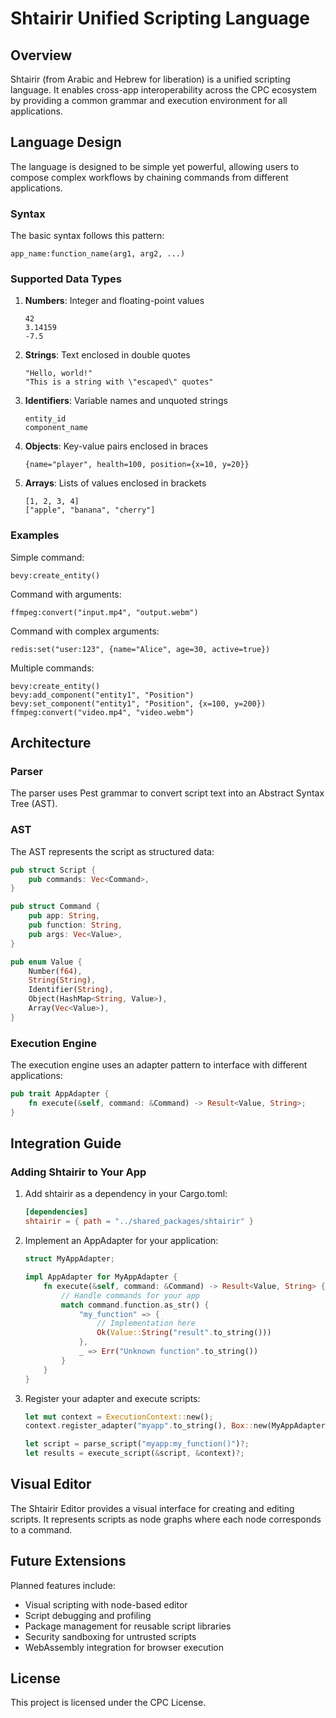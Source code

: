 # Shtairir Unified Scripting Language

## Overview

Shtairir (from Arabic and Hebrew for liberation) is a unified scripting language. It enables cross-app interoperability across the CPC ecosystem by providing a common grammar and execution environment for all applications.

## Language Design

The language is designed to be simple yet powerful, allowing users to compose complex workflows by chaining commands from different applications.

### Syntax

The basic syntax follows this pattern:
```
app_name:function_name(arg1, arg2, ...)
```

### Supported Data Types

1. **Numbers**: Integer and floating-point values
   ```
   42
   3.14159
   -7.5
   ```

2. **Strings**: Text enclosed in double quotes
   ```
   "Hello, world!"
   "This is a string with \"escaped\" quotes"
   ```

3. **Identifiers**: Variable names and unquoted strings
   ```
   entity_id
   component_name
   ```

4. **Objects**: Key-value pairs enclosed in braces
   ```
   {name="player", health=100, position={x=10, y=20}}
   ```

5. **Arrays**: Lists of values enclosed in brackets
   ```
   [1, 2, 3, 4]
   ["apple", "banana", "cherry"]
   ```

### Examples

Simple command:
```
bevy:create_entity()
```

Command with arguments:
```
ffmpeg:convert("input.mp4", "output.webm")
```

Command with complex arguments:
```
redis:set("user:123", {name="Alice", age=30, active=true})
```

Multiple commands:
```
bevy:create_entity()
bevy:add_component("entity1", "Position")
bevy:set_component("entity1", "Position", {x=100, y=200})
ffmpeg:convert("video.mp4", "video.webm")
```

## Architecture

### Parser

The parser uses Pest grammar to convert script text into an Abstract Syntax Tree (AST).

### AST

The AST represents the script as structured data:
```rust
pub struct Script {
    pub commands: Vec<Command>,
}

pub struct Command {
    pub app: String,
    pub function: String,
    pub args: Vec<Value>,
}

pub enum Value {
    Number(f64),
    String(String),
    Identifier(String),
    Object(HashMap<String, Value>),
    Array(Vec<Value>),
}
```

### Execution Engine

The execution engine uses an adapter pattern to interface with different applications:

```rust
pub trait AppAdapter {
    fn execute(&self, command: &Command) -> Result<Value, String>;
}
```

## Integration Guide

### Adding Shtairir to Your App

1. Add shtairir as a dependency in your Cargo.toml:
   ```toml
   [dependencies]
   shtairir = { path = "../shared_packages/shtairir" }
   ```

2. Implement an AppAdapter for your application:
   ```rust
   struct MyAppAdapter;
   
   impl AppAdapter for MyAppAdapter {
       fn execute(&self, command: &Command) -> Result<Value, String> {
           // Handle commands for your app
           match command.function.as_str() {
               "my_function" => {
                   // Implementation here
                   Ok(Value::String("result".to_string()))
               },
               _ => Err("Unknown function".to_string())
           }
       }
   }
   ```

3. Register your adapter and execute scripts:
   ```rust
   let mut context = ExecutionContext::new();
   context.register_adapter("myapp".to_string(), Box::new(MyAppAdapter));
   
   let script = parse_script("myapp:my_function()")?;
   let results = execute_script(&script, &context)?;
   ```

## Visual Editor

The Shtairir Editor provides a visual interface for creating and editing scripts. It represents scripts as node graphs where each node corresponds to a command.

## Future Extensions

Planned features include:
- Visual scripting with node-based editor
- Script debugging and profiling
- Package management for reusable script libraries
- Security sandboxing for untrusted scripts
- WebAssembly integration for browser execution

## License

This project is licensed under the CPC License.